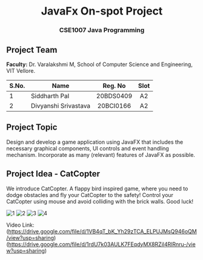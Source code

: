 <h1 align="center"> JavaFx On-spot Project</h1>
<h3 align="center">CSE1007 Java Programming</h3>

## Project Team

**Faculty:** Dr. Varalakshmi M, School of Computer Science and Engineering, VIT Vellore.

|S.No. | Name                 | Reg. No   | Slot |
| -    | ----------------     |:---------:| :--: |
| 1    | Siddharth Pal        | 20BDS0409 |  A2  |
| 2    | Divyanshi Srivastava | 20BCI0166 |  A2  |

## Project Topic

Design and develop a game application using JavaFX that includes the necessary graphical components, UI controls and event handling mechanism. Incorporate as many (relevant) features of JavaFX as possible.

## Project Idea - CatCopter
We introduce CatCopter. A flappy bird inspired game, where you need to dodge obstacles and fly your CatCopter to the safety! Control your CatCopter using mouse and avoid colliding with the brick walls. Good luck!

![1](https://github.com/originalsidd/JavaFx-onSpot-Project/blob/main/CatCopter1.png?raw=true)
![2](https://github.com/originalsidd/JavaFx-onSpot-Project/blob/main/CatCopter3.png?raw=true)
![3](https://github.com/originalsidd/JavaFx-onSpot-Project/blob/main/CatCopter2.png?raw=true)
![4](https://github.com/originalsidd/JavaFx-onSpot-Project/blob/main/CatCopter4.png?raw=true)

Video Link:
(https://drive.google.com/file/d/1VB4qT_bK_Yh29zTCA_ELPUJMsQ946oQM/view?usp=sharing)
(https://drive.google.com/file/d/1rdU7k03AULK7FEqdyMX8RZil4RlRnru-/view?usp=sharing)
